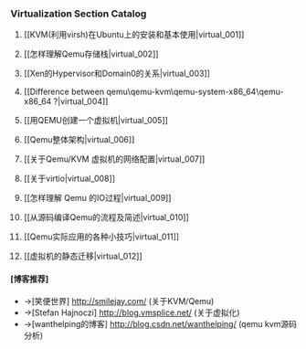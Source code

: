 ### Virtualization Section Catalog

1. [[KVM(利用virsh)在Ubuntu上的安装和基本使用|virtual_001]] 

1. [[怎样理解Qemu存储栈|virtual_002]]

1. [[Xen的Hypervisor和Domain0的关系|virtual_003]] 

1. [[Difference between qemu\qemu-kvm\qemu-system-x86_64\qemu-x86_64 ?|virtual_004]] 

1. [[用QEMU创建一个虚拟机|virtual_005]]

1. [[Qemu整体架构|virtual_006]]

1. [[关于Qemu/KVM 虚拟机的网络配置|virtual_007]]

1. [[关于virtio|virtual_008]]

1. [[怎样理解 Qemu 的IO过程|virtual_009]]

1. [[从源码编译Qemu的流程及简述|virtual_010]]

1. [[Qemu实际应用的各种小技巧|virtual_011]]

1. [[虚拟机的静态迁移|virtual_012]]


#### [博客推荐]

* ->[笑便世界] http://smilejay.com/ (关于KVM/Qemu)
* ->[Stefan Hajnoczi] http://blog.vmsplice.net/ (关于虚拟化)
* ->[wanthelping的博客] http://blog.csdn.net/wanthelping/ (qemu kvm源码分析)


